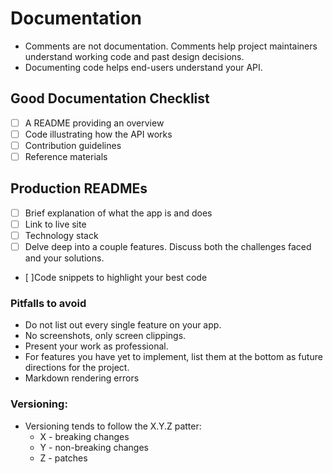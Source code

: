 # Documentation

* Comments are not documentation. Comments help project maintainers understand working code and past design decisions.
* Documenting code helps end-users understand your API.

## Good Documentation Checklist

* [ ] A README providing an overview
* [ ] Code illustrating how the API works
* [ ] Contribution guidelines
* [ ] Reference materials

## Production READMEs

* [ ] Brief explanation of what the app is and does
* [ ] Link to live site
* [ ] Technology stack
* [ ] Delve deep into a couple features. Discuss both the challenges faced and your solutions.
* [ ]Code snippets to highlight your best code

### Pitfalls to avoid

* Do not list out every single feature on your app.
* No screenshots, only screen clippings.
* Present your work as professional.
* For features you have yet to implement, list them at the bottom as future directions for the project.
* Markdown rendering errors

### Versioning:

* Versioning tends to follow the X.Y.Z patter:
    * X - breaking changes
    * Y - non-breaking changes
    * Z - patches
